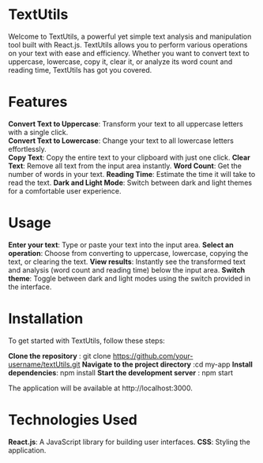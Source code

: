 # **TextUtils**
Welcome to TextUtils, a powerful yet simple text analysis and manipulation tool built with React.js. TextUtils allows you to perform various operations on your text with ease and efficiency. Whether you want to convert text to uppercase, lowercase, copy it, clear it, or analyze its word count and reading time, TextUtils has got you covered.

# **Features**
**Convert Text to Uppercase**: Transform your text to all uppercase letters with a single click.  
**Convert Text to Lowercase**: Change your text to all lowercase letters effortlessly.  
**Copy Text**: Copy the entire text to your clipboard with just one click.
**Clear Text**: Remove all text from the input area instantly.
**Word Count**: Get the number of words in your text.
**Reading Time**: Estimate the time it will take to read the text.
**Dark and Light Mode**: Switch between dark and light themes for a comfortable user experience.

# **Usage**
**Enter your text**: Type or paste your text into the input area.
**Select an operation**: Choose from converting to uppercase, lowercase, copying the text, or clearing the text.
**View results**: Instantly see the transformed text and analysis (word count and reading time) below the input area.
**Switch theme**: Toggle between dark and light modes using the switch provided in the interface.

# **Installation**
To get started with TextUtils, follow these steps:

**Clone the repository** : git clone https://github.com/your-username/textUtils.git
**Navigate to the project directory** :cd my-app
**Install dependencies**: npm install
**Start the development server** : npm start

The application will be available at http://localhost:3000.

# **Technologies Used**
**React.js**: A JavaScript library for building user interfaces.
**CSS**: Styling the application.
